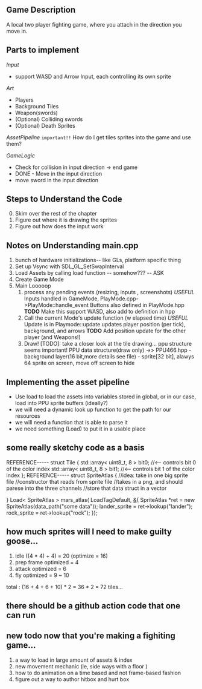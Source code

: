 ## Game Description
A local two player fighting game, where you attach in the direction you move in.

## Parts to implement 
*Input*
- support WASD and Arrow Input, each controlling its own sprite

*Art*
- Players
- Background Tiles
- Weapon(swords)
- (Optional) Colliding swords
- (Optional) Death Sprites

*AssetPipeline* `important!!`
How do I get tiles sprites into the game and use them?

*GameLogic*
- Check for collision in input direction -> end game 
- DONE - Move in the input direction 
- move sword in the input direction

## Steps to Understand the Code
0. Skim over the rest of the chapter
1. Figure out where it is drawing the sprites
2. Figure out how does the input work

## Notes on Understanding main.cpp
 1. bunch of hardware initializations-- like GLs, platform specific thing
 2. Set up Vsync with SDL_GL_SetSwapInterval
 3. Load Assets by calling load function -- somehow??? -- ASK
 4. Create Game Mode
 5. Main Looooop
    1. process any  pending events (resizing, inputs , screenshots)
        *USEFUL* Inputs handled in GameMode, PlayMode.cpp->PlayMode::handle_event
                Buttons also defined in PlayMode.hpp
        **TODO** Make this support WASD, also add to definition in hpp
    2. Call the current Mode's update function (w elapsed time)
        *USEFUL* Update is in Playmode::update
                updates player position (per tick), background, and arrows
        **TODO** Add position update for the other player (and Weapons!)
    3. Draw! 
        [TODO]: take a closer look at the tile drawing...
        ppu structure seems important!
        PPU data structure(draw only) ->> PPU466.hpp
            - background layer(16 bit,more details see file)
            - sprite[32 bit], alawys 64 sprite on screen, move off screen to hide

## Implementing the asset pipeline 
- Use load to load the assets into variables stored in global, or in our case, 
load into PPU sprite buffers (ideally?)
- we will need a dynamic look up function to get the path for our resources
- we will need a function that is able to parse it
- we need something (Load) to put it in a usable place

## some really sketchy code as a basis
REFERENCE-----
	struct Tile {
		std::array< uint8_t, 8 > bit0; //<-- controls bit 0 of the color index
		std::array< uint8_t, 8 > bit1; //<-- controls bit 1 of the color index
	};
REFERENCE-----
struct SpriteAtlas {
    //idea: take in one big sprite file
    //constructor that reads from sprite file
    //takes in a png, and should parese into the three channels
    //store that data struct in a vector


}
Load< SpriteAtlas > mars_atlas( LoadTagDefault, [&](){
	SpriteAtlas *ret = new SpriteAtlas(data_path("some data"));
	lander_sprite = ret->lookup("lander");
	rock_sprite = ret->lookup("rock");
});

## how much sprites will I need to make guilty goose...
1. idle ((4 * 4) + 4) = 20 (optimize = 16)
2. prep frame optimized = 4
2. attack optimized = 6
3. fly optimized = 9 ~ 10

total : (16 + 4 + 6 + 10) * 2 = 36 * 2 = 72 tiles... 

## there should be a github action code that one can run

## new todo now that you're making a fighiting game...
1. a way to load in large amount of assets & index
2. new movement mechanic (ie, side ways with a floor )
3. how to do animation on a time based and not frame-based fashion
3. figure out a way to author hitbox and hurt box

